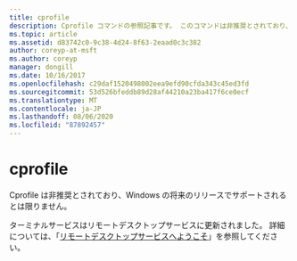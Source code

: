 ```yaml
---
title: cprofile
description: Cprofile コマンドの参照記事です。 このコマンドは非推奨とされており、Windows の将来のリリースでサポートされるとは限りません。
ms.topic: article
ms.assetid: d83742c0-9c38-4d24-8f63-2eaad0c3c382
author: coreyp-at-msft
ms.author: coreyp
manager: dongill
ms.date: 10/16/2017
ms.openlocfilehash: c29daf1520498002eea9efd90cfda343c45ed3fd
ms.sourcegitcommit: 53d526bfeddb89d28af44210a23ba417f6ce0ecf
ms.translationtype: MT
ms.contentlocale: ja-JP
ms.lasthandoff: 08/06/2020
ms.locfileid: "87892457"
---
```

# <a name="cprofile"></a>cprofile

Cprofile は非推奨とされており、Windows の将来のリリースでサポートされるとは限りません。

ターミナルサービスはリモートデスクトップサービスに更新されました。 詳細については、「[リモートデスクトップサービスへようこそ](../../remote/remote-desktop-services/welcome-to-rds.md)」を参照してください。
